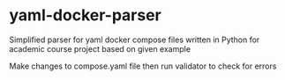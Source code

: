 # yaml-docker-parser
Simplified parser for yaml docker compose files written in Python for academic course project based on given example

Make changes to compose.yaml file then run validator to check for errors
